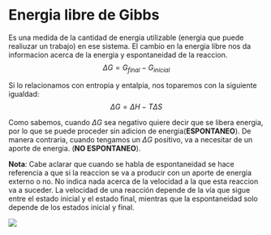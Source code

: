 # Energia libre de Gibbs

Es una medida de la cantidad de energia utilizable (energia que puede realiuzar un trabajo) en ese sistema. El cambio en la energia libre nos da informacion acerca de la energia y espontaneidad de la reaccion.
$$ \Delta G = G_{final} - G_{inicial} $$

Si lo relacionamos con entropia y entalpia, nos toparemos con la siguiente igualdad:
$$ \Delta G = \Delta H - T \Delta S $$

Como sabemos, cuando $\Delta G$ sea negativo quiere decir que se libera energia, por lo que se puede proceder sin adicion de energia(**ESPONTANEO**). De manera contraria, cuando tengamos un $\Delta G$ positivo, va a necesitar de un aporte de energia. (**NO ESPONTANEO**).

**Nota**: Cabe aclarar que cuando se habla de espontaneidad se hace referencia a que si la reaccion se va a producir con un aporte de energia externo o no. No indica nada acerca de la velocidad a la que esta reaccion va a suceder. La velocidad de una reacción depende de la vía que sigue entre el estado inicial y el estado final, mientras que la espontaneidad solo depende de los estados inicial y final.

![](https://i.imgur.com/0xeVAeI.png)
